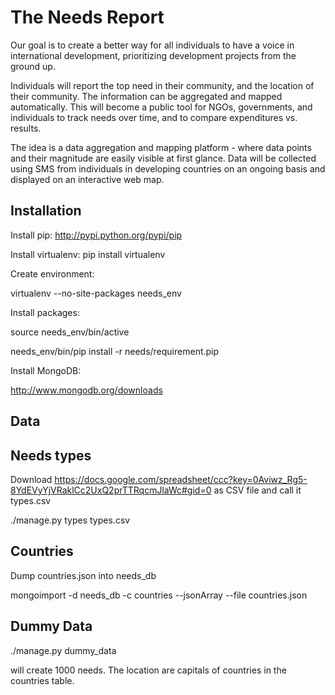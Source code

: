 The Needs Report
=========

Our goal is to create a better way for all individuals to have a voice in international development, prioritizing development projects from the ground up.

Individuals will report the top need in their community, and the location of their community. The information can be aggregated and mapped automatically. This will become a public tool for NGOs, governments, and individuals to track needs over time, and to compare expenditures vs. results.

The idea is a data aggregation and mapping platform - where data points and their magnitude are easily visible at first glance. Data will be collected using SMS from individuals in developing countries on an ongoing basis and displayed on an interactive web map.

Installation
---------

Install pip:
http://pypi.python.org/pypi/pip

Install virtualenv:
pip install virtualenv

Create environment:

virtualenv --no-site-packages needs_env

Install packages:

source needs_env/bin/active

needs_env/bin/pip install -r needs/requirement.pip

Install MongoDB:

http://www.mongodb.org/downloads

Data
---------

Needs types
---

Download https://docs.google.com/spreadsheet/ccc?key=0Aviwz_Rg5-8YdEVyYjVRaklCc2UxQ2prTTRqcmJlaWc#gid=0 as CSV file and call it types.csv

./manage.py types types.csv

Countries
---

Dump countries.json into needs_db

mongoimport -d needs_db -c countries --jsonArray --file countries.json

Dummy Data
---

./manage.py dummy_data

will create 1000 needs.  The location are capitals of countries in the countries table. 